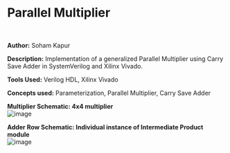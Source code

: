 # Parallel Multiplier
<br>

**Author:** Soham Kapur
<br>

**Description:** Implementation of a generalized Parallel Multiplier using Carry Save Adder in SystemVerilog and Xilinx Vivado. 
<br>

**Tools Used:** Verilog HDL, Xilinx Vivado
<br>

**Concepts used:** Parameterization, Parallel Multiplier, Carry Save Adder
<br>

**Multiplier Schematic: 4x4 multiplier**
<br>
![image](https://github.com/user-attachments/assets/b64028a8-f875-4ddb-a9af-f5702b26bf18)
<br>

**Adder Row Schematic: Individual instance of Intermediate Product module**
<br>
![image](https://github.com/user-attachments/assets/71dfe993-168c-44d8-8bf0-0bca8460cf78)
